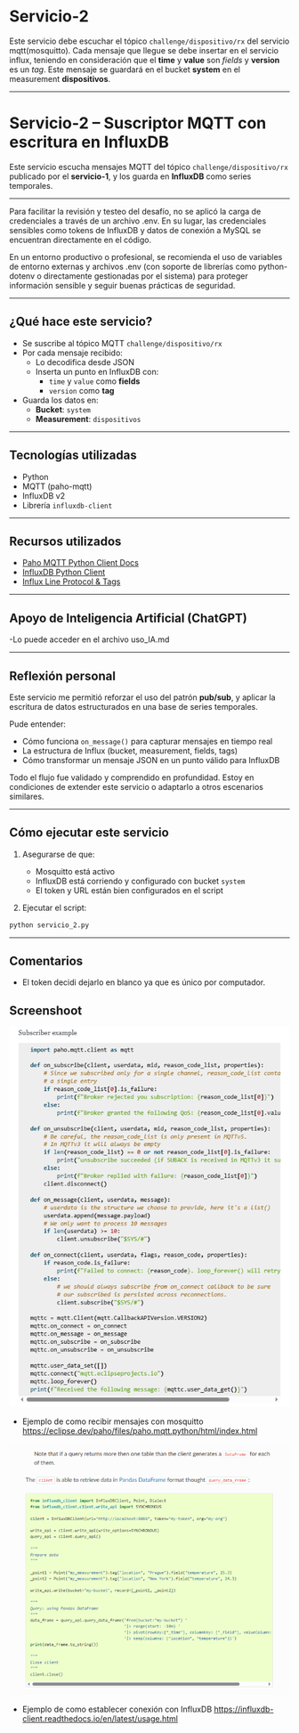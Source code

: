 # Servicio-2

Este servicio debe escuchar el tópico `challenge/dispositivo/rx` del servicio mqtt(mosquitto).
Cada mensaje que llegue se debe insertar en el servicio influx, teniendo en consideración que el **time** y **value** son *fields* y **version** es un *tag*.
Este mensaje se guardará en el bucket **system** en el measurement **dispositivos**.

------------------------------------------------------------------------------------------------------------------------------------------------------------------------------------

# Servicio-2 – Suscriptor MQTT con escritura en InfluxDB

Este servicio escucha mensajes MQTT del tópico `challenge/dispositivo/rx` publicado por el **servicio-1**, y los guarda en **InfluxDB** como series temporales.

---

Para facilitar la revisión y testeo del desafío, no se aplicó la carga de credenciales a través de un archivo .env.
En su lugar, las credenciales sensibles como tokens de InfluxDB y datos de conexión a MySQL se encuentran directamente en el código.

En un entorno productivo o profesional, se recomienda el uso de variables de entorno externas y archivos .env (con soporte de librerías como python-dotenv o directamente gestionadas por el sistema) para proteger información sensible y seguir buenas prácticas de seguridad.

---

## ¿Qué hace este servicio?
- Se suscribe al tópico MQTT `challenge/dispositivo/rx`
- Por cada mensaje recibido:
  - Lo decodifica desde JSON
  - Inserta un punto en InfluxDB con:
    - `time` y `value` como **fields**
    - `version` como **tag**
- Guarda los datos en:
  - **Bucket**: `system`
  - **Measurement**: `dispositivos`

---

## Tecnologías utilizadas
- Python
- MQTT (paho-mqtt)
- InfluxDB v2
- Librería `influxdb-client`

---

## Recursos utilizados
- [Paho MQTT Python Client Docs](https://eclipse.dev/paho/files/paho.mqtt.python/html/index.html)
- [InfluxDB Python Client](https://influxdb-client.readthedocs.io/en/latest/)
- [Influx Line Protocol & Tags](https://docs.influxdata.com/influxdb/v2.7/reference/syntax/line-protocol/)

---

## Apoyo de Inteligencia Artificial (ChatGPT)
-Lo puede acceder en el archivo uso_IA.md

---

## Reflexión personal
Este servicio me permitió reforzar el uso del patrón **pub/sub**, y aplicar la escritura de datos estructurados en una base de series temporales.

Pude entender:
- Cómo funciona `on_message()` para capturar mensajes en tiempo real
- La estructura de Influx (bucket, measurement, fields, tags)
- Cómo transformar un mensaje JSON en un punto válido para InfluxDB

Todo el flujo fue validado y comprendido en profundidad. Estoy en condiciones de extender este servicio o adaptarlo a otros escenarios similares.

---

## Cómo ejecutar este servicio

1. Asegurarse de que:
   - Mosquitto está activo
   - InfluxDB está corriendo y configurado con bucket `system`
   - El token y URL están bien configurados en el script

2. Ejecutar el script:

```bash
python servicio_2.py
```

---

## Comentarios
- El token decidi dejarlo en blanco ya que es único por computador.


## Screenshoot
![recibir_mensajes_mosquitto](images/image.png)

- Ejemplo de como recibir mensajes con mosquitto
https://eclipse.dev/paho/files/paho.mqtt.python/html/index.html

![conexion_influxDB](images/image-1.png)

- Ejemplo de como establecer conexión con InfluxDB
https://influxdb-client.readthedocs.io/en/latest/usage.html
